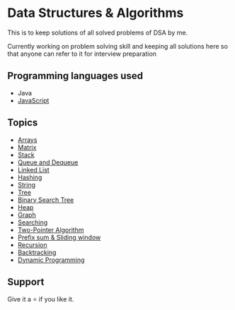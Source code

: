 # Data Structures & Algorithms

This is to keep solutions of all solved problems of DSA by me.

Currently working on problem solving skill and keeping all solutions here so that anyone can refer to it for interview preparation

## Programming languages used

- Java
- [JavaScript](https://github.com/sjsouvik/Data-Structures-Algorithms/tree/master/DSA-JavaScript)

## Topics

- [Arrays](https://github.com/sjsouvik/Data-Structures-Algorithms/tree/master/GFG/Arrays)
- [Matrix](https://github.com/sjsouvik/Data-Structures-Algorithms/tree/master/GFG/Matrix)
- [Stack](https://github.com/sjsouvik/Data-Structures-Algorithms/tree/master/GFG/Stack)
- [Queue and Dequeue](https://github.com/sjsouvik/Data-Structures-Algorithms/tree/master/GFG/Queue%20and%20Dequeue)
- [Linked List](https://github.com/sjsouvik/Data-Structures-Algorithms/tree/master/GFG/Linked%20List)
- [Hashing](https://github.com/sjsouvik/Data-Structures-Algorithms/tree/master/GFG/Hashing)
- [String](https://github.com/sjsouvik/Data-Structures-Algorithms/tree/master/DSA-JavaScript/String)
- [Tree](https://github.com/sjsouvik/Data-Structures-Algorithms/tree/master/GFG/Tree)
- [Binary Search Tree](https://github.com/sjsouvik/Data-Structures-Algorithms/tree/master/GFG/Binary%20Search%20Tree)
- [Heap](https://github.com/sjsouvik/Data-Structures-Algorithms/tree/master/GFG/Heap)
- [Graph](https://github.com/sjsouvik/Data-Structures-Algorithms/tree/master/Amazon-SDE-Test-Series/DSA/Graph)
- [Searching](https://github.com/sjsouvik/Data-Structures-Algorithms/tree/master/GFG/Searching)
- [Two-Pointer Algorithm](https://github.com/sjsouvik/Data-Structures-Algorithms/tree/master/GFG/Two-Pointer%20Algorithm)
- [Prefix sum & Sliding window](https://github.com/sjsouvik/Data-Structures-Algorithms/tree/master/GFG/Prefix%20Sum%20%26%20Sliding%20Window)
- [Recursion](https://github.com/sjsouvik/Data-Structures-Algorithms/tree/master/GFG/Recursion)
- [Backtracking](https://github.com/sjsouvik/Data-Structures-Algorithms/tree/master/Amazon-SDE-Test-Series/DSA/Backtracking)
- [Dynamic Programming](https://github.com/sjsouvik/Data-Structures-Algorithms/tree/master/DSA/Dynamic%20Programming)

## Support

Give it a ⭐ if you like it.
